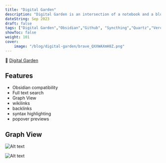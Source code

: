 ```yaml
---
title: "Digital Garden"
description: "Digital Garden is an intersection of a notebook and a blog"
dateString: Sep 2023
draft: false
tags: ["Digital Garden","Obsidian","Github", "Syncthing","Quartz","Vercel","VS Code"]
showToc: false
weight: 101
cover:
    image: "/blog/digital-garden/brave_QXXWAXmH8Z.png"
---
```


🔗 [Digital Garden](https://digital-garden-8a7.pages.dev/)

## Features

- Obsidian compatibility
- Full text search
- Graph View
- wikilinks
- backlinks
- syntax highlighting
- popover previews

## Graph View

![Alt text](/blog/digital-garden/brave_eqf9fqtM5R.png)

![Alt text](/blog/digital-garden/brave_8uy1gFMzEw.png)